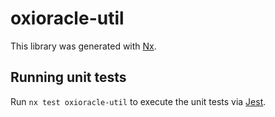 # oxioracle-util

This library was generated with [Nx](https://nx.dev).

## Running unit tests

Run `nx test oxioracle-util` to execute the unit tests via [Jest](https://jestjs.io).
